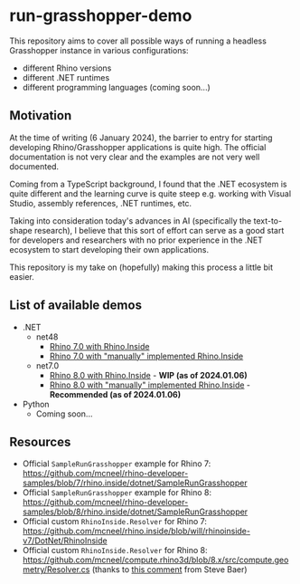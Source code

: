 # run-grasshopper-demo

This repository aims to cover all possible ways of running a headless Grasshopper instance in various configurations:

- different Rhino versions
- different .NET runtimes
- different programming languages (coming soon...)

## Motivation

At the time of writing (6 January 2024), the barrier to entry for starting developing Rhino/Grasshopper applications is quite high. The official documentation is not very clear and the examples are not very well documented.

Coming from a TypeScript background, I found that the .NET ecosystem is quite different and the learning curve is quite steep e.g. working with Visual Studio, assembly references, .NET runtimes, etc.

Taking into consideration today's advances in AI (specifically the text-to-shape research), I believe that this sort of effort can serve as a good start for developers and researchers with no prior experience in the .NET ecosystem to start developing their own applications.

This repository is my take on (hopefully) making this process a little bit easier.

## List of available demos

- .NET
  - net48
    - [Rhino 7.0 with Rhino.Inside](./rhino-7-with-rhino-inside-net48)
    - [Rhino 7.0 with "manually" implemented Rhino.Inside](./rhino-7-custom-rhino-inside-net48)
  - net7.0
    - [Rhino 8.0 with Rhino.Inside](./rhino-8-with-rhino-inside-net7) - **WIP (as of 2024.01.06)**
    - [Rhino 8.0 with "manually" implemented Rhino.Inside](./rhino-8-custom-rhino-inside-net7) - **Recommended (as of 2024.01.06)**
- Python
  - Coming soon...

## Resources

- Official `SampleRunGrasshopper` example for Rhino 7: https://github.com/mcneel/rhino-developer-samples/blob/7/rhino.inside/dotnet/SampleRunGrasshopper
- Official `SampleRunGrasshopper` example for Rhino 8: https://github.com/mcneel/rhino-developer-samples/blob/8/rhino.inside/dotnet/SampleRunGrasshopper
- Official custom `RhinoInside.Resolver` for Rhino 7: https://github.com/mcneel/rhino.inside/blob/will/rhinoinside-v7/DotNet/RhinoInside
- Official custom `RhinoInside.Resolver` for Rhino 8: https://github.com/mcneel/compute.rhino3d/blob/8.x/src/compute.geometry/Resolver.cs (thanks to [this comment](https://discourse.mcneel.com/t/rhino-inside-net-core-7-0/166059/3?u=gabriel15) from Steve Baer)
